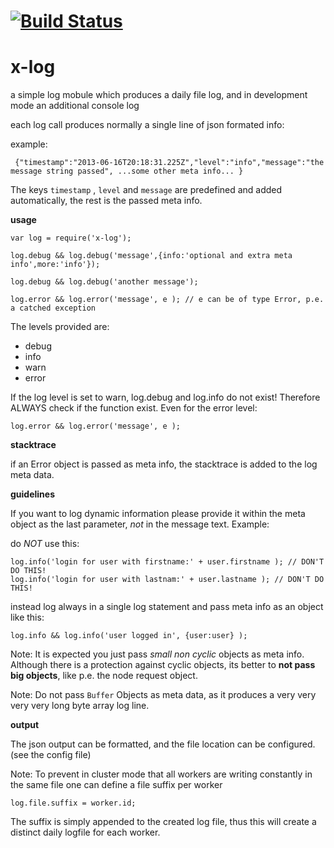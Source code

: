 [![Build Status](https://travis-ci.org/x-component/x-log.png?v0.0.4)](https://travis-ci.org/x-component/x-log)
=======================================================================================================



x-log
=====

a simple log mobule which produces a daily file log,
and in development mode an additional console log

each log call produces normally a single line of json formated info:

example:

     {"timestamp":"2013-06-16T20:18:31.225Z","level":"info","message":"the message string passed", ...some other meta info... }


The keys `timestamp` , `level` and `message` are predefined and added automatically, the rest is the passed meta info.

**usage**

    var log = require('x-log');

    log.debug && log.debug('message',{info:'optional and extra meta info',more:'info'});

    log.debug && log.debug('another message');

    log.error && log.error('message', e ); // e can be of type Error, p.e. a catched exception


The levels provided are:

 - debug
 - info
 - warn
 - error

If the log level is set to warn, log.debug and log.info do not exist!
Therefore ALWAYS check if the function exist. Even for the error
level:

    log.error && log.error('message', e );

**stacktrace**

if an Error object is passed as meta info, the stacktrace is added to the log meta data.

**guidelines**

If you want to log dynamic information please provide it within the meta object as
the last parameter, *not* in the message text. Example:

do *NOT* use this:

    log.info('login for user with firstname:' + user.firstname ); // DON'T DO THIS!
    log.info('login for user with lastnam:' + user.lastname ); // DON'T DO THIS!

instead log always in a single log statement and pass meta info as an
object like this:

    log.info && log.info('user logged in', {user:user} );

Note: It is expected you just pass *small* *non cyclic* objects as meta info. Although there is a
protection against cyclic objects, its better to **not pass big objects**, like p.e. the node
request object.

Note: Do not pass `Buffer` Objects as meta data, as it produces a
very very very very long byte array log line.


**output**

The json output can be formatted, and the file location can be
configured. (see the config file)

Note: To prevent in cluster mode that all workers are writing constantly in the same
file one can define a file suffix per worker

    log.file.suffix = worker.id;

The suffix is simply appended to the created log file, thus this will
create a distinct daily logfile for each worker.
